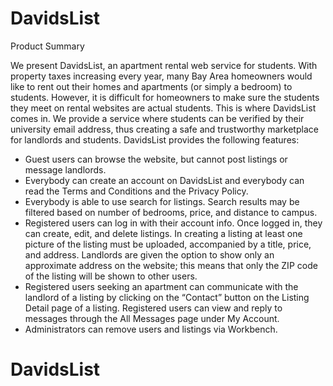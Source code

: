 # DavidsList
Product Summary

We present DavidsList, an apartment rental web service for students. With
property taxes increasing every year, many Bay Area homeowners would like to rent out
their homes and apartments (or simply a bedroom) to students. However, it is difficult for
homeowners to make sure the students they meet on rental websites are actual students.
This is where DavidsList comes in. We provide a service where students can be verified by
their university email address, thus creating a safe and trustworthy marketplace for
landlords and students.
DavidsList provides the following features:

* Guest users can browse the website, but cannot post listings or message landlords.
* Everybody can create an account on DavidsList and everybody can read the Terms and Conditions and the Privacy Policy.
* Everybody is able to use search for listings. Search results may be filtered based on number of bedrooms, price, and distance to campus.
* Registered users can log in with their account info. Once logged in, they can create, edit, and delete listings. In creating a listing at least one picture of the listing must be uploaded, accompanied by a title, price, and address. Landlords are given the option to show only an approximate address on the website; this means that only the ZIP code of the listing will be shown to other users.
* Registered users seeking an apartment can communicate with the landlord of a listing by clicking on the “Contact” button on the Listing Detail page of a listing. Registered users can view and reply to messages through the All Messages page under My Account.
* Administrators can remove users and listings via Workbench.
# DavidsList
